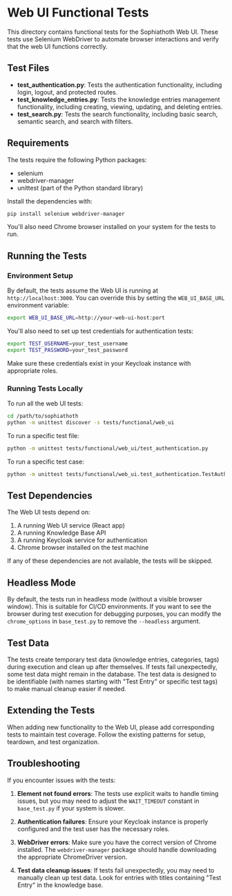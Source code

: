 # Web UI Functional Tests

This directory contains functional tests for the Sophiathoth Web UI. These tests use Selenium WebDriver to automate browser interactions and verify that the web UI functions correctly.

## Test Files

- **test_authentication.py**: Tests the authentication functionality, including login, logout, and protected routes.
- **test_knowledge_entries.py**: Tests the knowledge entries management functionality, including creating, viewing, updating, and deleting entries.
- **test_search.py**: Tests the search functionality, including basic search, semantic search, and search with filters.

## Requirements

The tests require the following Python packages:
- selenium
- webdriver-manager
- unittest (part of the Python standard library)

Install the dependencies with:

```bash
pip install selenium webdriver-manager
```

You'll also need Chrome browser installed on your system for the tests to run.

## Running the Tests

### Environment Setup

By default, the tests assume the Web UI is running at `http://localhost:3000`. You can override this by setting the `WEB_UI_BASE_URL` environment variable:

```bash
export WEB_UI_BASE_URL=http://your-web-ui-host:port
```

You'll also need to set up test credentials for authentication tests:

```bash
export TEST_USERNAME=your_test_username
export TEST_PASSWORD=your_test_password
```

Make sure these credentials exist in your Keycloak instance with appropriate roles.

### Running Tests Locally

To run all the web UI tests:

```bash
cd /path/to/sophiathoth
python -m unittest discover -s tests/functional/web_ui
```

To run a specific test file:

```bash
python -m unittest tests/functional/web_ui/test_authentication.py
```

To run a specific test case:

```bash
python -m unittest tests/functional/web_ui.test_authentication.TestAuthentication.test_login_success
```

## Test Dependencies

The Web UI tests depend on:
1. A running Web UI service (React app)
2. A running Knowledge Base API
3. A running Keycloak service for authentication
4. Chrome browser installed on the test machine

If any of these dependencies are not available, the tests will be skipped.

## Headless Mode

By default, the tests run in headless mode (without a visible browser window). This is suitable for CI/CD environments. If you want to see the browser during test execution for debugging purposes, you can modify the `chrome_options` in `base_test.py` to remove the `--headless` argument.

## Test Data

The tests create temporary test data (knowledge entries, categories, tags) during execution and clean up after themselves. If tests fail unexpectedly, some test data might remain in the database. The test data is designed to be identifiable (with names starting with "Test Entry" or specific test tags) to make manual cleanup easier if needed.

## Extending the Tests

When adding new functionality to the Web UI, please add corresponding tests to maintain test coverage. Follow the existing patterns for setup, teardown, and test organization.

## Troubleshooting

If you encounter issues with the tests:

1. **Element not found errors**: The tests use explicit waits to handle timing issues, but you may need to adjust the `WAIT_TIMEOUT` constant in `base_test.py` if your system is slower.

2. **Authentication failures**: Ensure your Keycloak instance is properly configured and the test user has the necessary roles.

3. **WebDriver errors**: Make sure you have the correct version of Chrome installed. The `webdriver-manager` package should handle downloading the appropriate ChromeDriver version.

4. **Test data cleanup issues**: If tests fail unexpectedly, you may need to manually clean up test data. Look for entries with titles containing "Test Entry" in the knowledge base.
